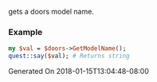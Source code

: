 gets a doors model name.
### Example

```perl
my $val = $doors->GetModelName();
quest::say($val); # Returns string
```


Generated On 2018-01-15T13:04:48-08:00
